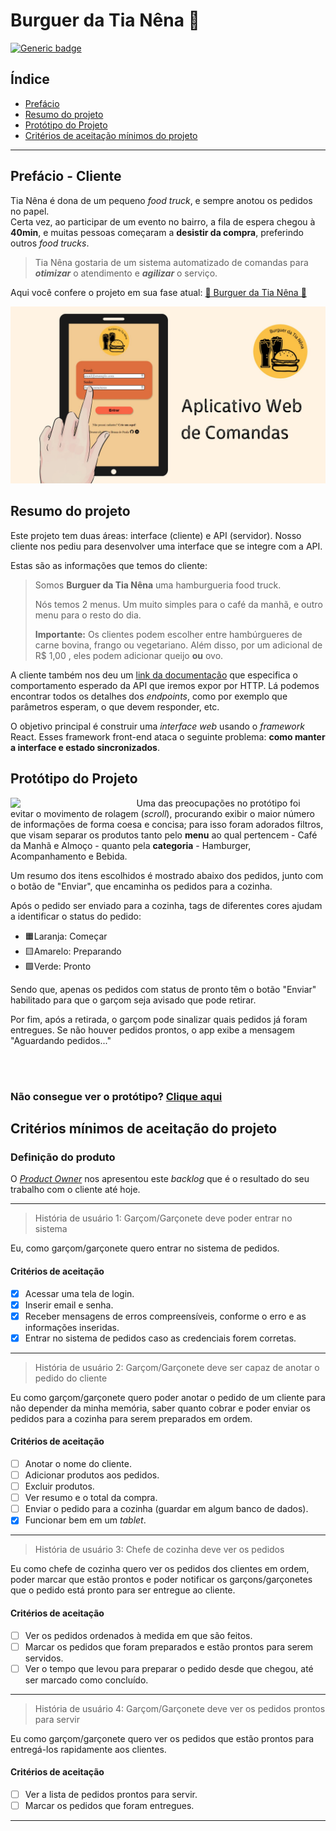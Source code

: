 # Burguer da Tia Nêna 🚧

[![Generic badge](https://img.shields.io/badge/PROGRESSO_DO_PROJETO-EM_DESENVOLVIMENTO-yellow.svg)](https://shields.io/)

## Índice
* [Prefácio](#prefácio---cliente)
* [Resumo do projeto](#resumo-do-projeto)
* [Protótipo do Projeto](#protótipo-do-projeto)
* [Critérios de aceitação mínimos do projeto](#critérios-mínimos-de-aceitação-do-projeto)

***

## Prefácio - Cliente

Tia Nêna é dona de um pequeno *food truck*, e sempre anotou os pedidos no papel. <br> Certa vez, ao participar de um evento no bairro, a fila de espera chegou à **40min**, e muitas pessoas começaram a **desistir da compra**, preferindo outros *food trucks*.

> Tia Nêna gostaria de um sistema automatizado de comandas para ***otimizar*** o atendimento e ***agilizar*** o serviço.

Aqui você confere o projeto em sua fase atual: [🚧 Burguer da Tia Nêna 🚧](https://brulibra.github.io/sap007-burger-queen-api-client/)

<img src="./src/images/readmeTablet.jpg">

## Resumo do projeto

Este projeto tem duas áreas: interface (cliente) e API (servidor). Nosso
cliente nos pediu para desenvolver uma interface que se integre com a API.

Estas são as informações que temos do cliente:

> Somos **Burguer da Tia Nêna** uma hamburgueria food truck.
>
>Nós temos 2 menus. Um muito simples para o café da manhã, e outro menu para o resto do dia.
>
> **Importante:** Os clientes podem escolher entre hambúrgueres de carne bovina,
> frango ou vegetariano. Além disso, por um adicional de R\$ 1,00 , eles podem
> adicionar queijo **ou** ovo.
>

A cliente também nos deu um [link da documentação](https://lab-api-bq.herokuapp.com/api-docs/) que especifica o comportamento esperado da API que iremos expor por HTTP.
Lá podemos encontrar todos os detalhes dos _endpoints_, como por exemplo
que parâmetros esperam, o que devem responder, etc.

O objetivo principal é construir uma _interface web_ usando o
_framework_ React. Esses framework front-end ataca
o seguinte problema: **como manter a interface e estado sincronizados**.

## Protótipo do Projeto

<!-- <a href="https://www.figma.com/embed?embed_host=share&url=https%3A%2F%2Fwww.figma.com%2Fproto%2FwrNQKPYEAZp0CxiCHYf3hx%2FProt%25C3%25B3tipo-Burger-Tia-N%25C3%25AAna%3Fpage-id%3D0%253A1%26node-id%3D2%253A2%26viewport%3D-271%252C431%252C0.51%26scaling%3Dscale-down%26starting-point-node-id%3D2%253A2" target="_blank"><img src="./src/images/protótipo_BurguerQueen.gif"></a>
   -->
[<img width="40%" align="left" src="./src/images/protótipo_BurguerQueen.gif">](https://www.figma.com/embed?embed_host=share&url=https%3A%2F%2Fwww.figma.com%2Fproto%2FwrNQKPYEAZp0CxiCHYf3hx%2FProt%25C3%25B3tipo-Burger-Tia-N%25C3%25AAna%3Fpage-id%3D0%253A1%26node-id%3D2%253A2%26viewport%3D-271%252C431%252C0.51%26scaling%3Dscale-down%26starting-point-node-id%3D2%253A2) Uma das preocupações no protótipo foi evitar o movimento de rolagem (*scroll*), procurando exibir o maior número de informações de forma coesa e concisa; para isso foram adorados filtros, que visam separar os produtos tanto pelo **menu** ao qual pertencem - Café da Manhã e Almoço - quanto pela **categoria** - Hamburger, Acompanhamento e Bebida.

Um resumo dos itens escolhidos é mostrado abaixo dos pedidos, junto com o botão de "Enviar", que encaminha os pedidos para a cozinha.

Após o pedido ser enviado para a cozinha, tags de diferentes cores ajudam a identificar o status do pedido: 

 * 🟧Laranja: Começar
 * 🟨Amarelo: Preparando
 * 🟩Verde: Pronto

Sendo que, apenas os pedidos com status de pronto têm o botão "Enviar" habilitado para que o garçom seja avisado que pode retirar.

Por fim, após a retirada, o garçom pode sinalizar quais pedidos já foram entregues. Se não houver pedidos prontos, o app exibe a mensagem "Aguardando pedidos..."

</br>
</br>

### Não consegue ver o protótipo? [Clique aqui](https://www.figma.com/proto/wrNQKPYEAZp0CxiCHYf3hx/Prot%C3%B3tipo-Burger-Tia-N%C3%AAna?page-id=0%3A1&node-id=2%3A2&viewport=-271%2C431%2C0.51&scaling=scale-down&starting-point-node-id=2%3A2)


## Critérios mínimos de aceitação do projeto

### Definição do produto

O [_Product Owner_](https://www.youtube.com/watch?v=7lhnYbmovb4) nos apresentou
este _backlog_ que é o resultado do seu trabalho com o cliente até hoje.

***

> História de usuário 1: Garçom/Garçonete deve poder entrar no sistema

Eu, como garçom/garçonete quero entrar no sistema de pedidos.

#### Critérios de aceitação

- [x] Acessar uma tela de login.
- [x] Inserir email e senha.
- [x] Receber mensagens de erros compreensíveis, conforme o erro e as informações inseridas.
- [x] Entrar no sistema de pedidos caso as credenciais forem corretas.

***

> História de usuário 2: Garçom/Garçonete deve ser capaz de anotar o pedido do cliente

Eu como garçom/garçonete quero poder anotar o pedido de um cliente para não
depender da minha memória, saber quanto cobrar e poder enviar os pedidos para a
cozinha para serem preparados em ordem.

#### Critérios de aceitação

- [ ] Anotar o nome do cliente.
- [ ] Adicionar produtos aos pedidos.
- [ ] Excluir produtos.
- [ ] Ver resumo e o total da compra.
- [ ] Enviar o pedido para a cozinha (guardar em algum banco de dados).
- [x] Funcionar bem em um _tablet_.

***

> História de usuário 3: Chefe de cozinha deve ver os pedidos

Eu como chefe de cozinha quero ver os pedidos dos clientes em ordem, poder
marcar que estão prontos e poder notificar os garçons/garçonetes que o pedido
está pronto para ser entregue ao cliente.

#### Critérios de aceitação

- [ ] Ver os pedidos ordenados à medida em que são feitos.
- [ ] Marcar os pedidos que foram preparados e estão prontos para serem servidos.
- [ ] Ver o tempo que levou para preparar o pedido desde que chegou, até ser marcado
  como concluído.

***

> História de usuário 4: Garçom/Garçonete deve ver os pedidos prontos para servir

Eu como garçom/garçonete quero ver os pedidos que estão prontos para entregá-los
rapidamente aos clientes.

#### Critérios de aceitação

- [ ] Ver a lista de pedidos prontos para servir.
- [ ] Marcar os pedidos que foram entregues.

***
